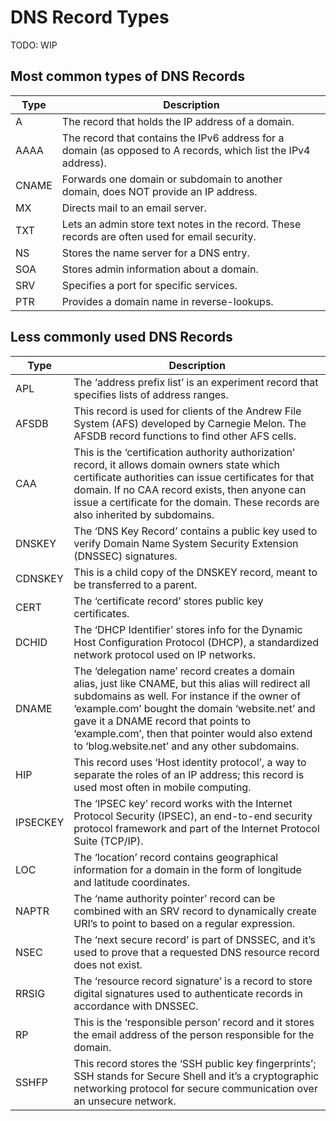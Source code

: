 # DNS Record Types

TODO: WIP

## Most common types of DNS Records

| Type  | Description                                                                                                    |
| ----- | -------------------------------------------------------------------------------------------------------------- |
| A     | The record that holds the IP address of a domain.                                                              |
| AAAA  | The record that contains the IPv6 address for a domain (as opposed to A records, which list the IPv4 address). |
| CNAME | Forwards one domain or subdomain to another domain, does NOT provide an IP address.                            |
| MX    | Directs mail to an email server.                                                                               |
| TXT   | Lets an admin store text notes in the record. These records are often used for email security.                 |
| NS    | Stores the name server for a DNS entry.                                                                        |
| SOA   | Stores admin information about a domain.                                                                       |
| SRV   | Specifies a port for specific services.                                                                        |
| PTR   | Provides a domain name in reverse-lookups.                                                                     |

## Less commonly used DNS Records

| Type     | Description                                                                                                                                                                                                                                                                                                                                        |
| -------- | -------------------------------------------------------------------------------------------------------------------------------------------------------------------------------------------------------------------------------------------------------------------------------------------------------------------------------------------------- |
| APL      | The ‘address prefix list’ is an experiment record that specifies lists of address ranges.                                                                                                                                                                                                                                                          |
| AFSDB    | This record is used for clients of the Andrew File System (AFS) developed by Carnegie Melon. The AFSDB record functions to find other AFS cells.                                                                                                                                                                                                   |
| CAA      | This is the ‘certification authority authorization’ record, it allows domain owners state which certificate authorities can issue certificates for that domain. If no CAA record exists, then anyone can issue a certificate for the domain. These records are also inherited by subdomains.                                                       |
| DNSKEY   | The ‘DNS Key Record’ contains a public key used to verify Domain Name System Security Extension (DNSSEC) signatures.                                                                                                                                                                                                                               |
| CDNSKEY  | This is a child copy of the DNSKEY record, meant to be transferred to a parent.                                                                                                                                                                                                                                                                    |
| CERT     | The ‘certificate record’ stores public key certificates.                                                                                                                                                                                                                                                                                           |
| DCHID    | The ‘DHCP Identifier’ stores info for the Dynamic Host Configuration Protocol (DHCP), a standardized network protocol used on IP networks.                                                                                                                                                                                                         |
| DNAME    | The ‘delegation name’ record creates a domain alias, just like CNAME, but this alias will redirect all subdomains as well. For instance if the owner of ‘example.com’ bought the domain ‘website.net’ and gave it a DNAME record that points to ‘example.com’, then that pointer would also extend to ‘blog.website.net’ and any other subdomains. |
| HIP      | This record uses ‘Host identity protocol’, a way to separate the roles of an IP address; this record is used most often in mobile computing.                                                                                                                                                                                                       |
| IPSECKEY | The ‘IPSEC key’ record works with the Internet Protocol Security (IPSEC), an end-to-end security protocol framework and part of the Internet Protocol Suite (TCP/IP).                                                                                                                                                                              |
| LOC      | The ‘location’ record contains geographical information for a domain in the form of longitude and latitude coordinates.                                                                                                                                                                                                                            |
| NAPTR    | The ‘name authority pointer’ record can be combined with an SRV record to dynamically create URI’s to point to based on a regular expression.                                                                                                                                                                                                      |
| NSEC     | The ‘next secure record’ is part of DNSSEC, and it’s used to prove that a requested DNS resource record does not exist.                                                                                                                                                                                                                            |
| RRSIG    | The ‘resource record signature’ is a record to store digital signatures used to authenticate records in accordance with DNSSEC.                                                                                                                                                                                                                    |
| RP       | This is the ‘responsible person’ record and it stores the email address of the person responsible for the domain.                                                                                                                                                                                                                                  |
| SSHFP    | This record stores the ‘SSH public key fingerprints’; SSH stands for Secure Shell and it’s a cryptographic networking protocol for secure communication over an unsecure network.                                                                                                                                                                  |

